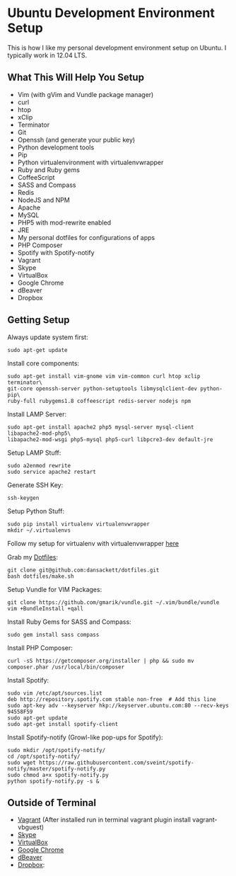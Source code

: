 Ubuntu Development Environment Setup
====================================

This is how I like my personal development environment setup on Ubuntu. I
typically work in 12.04 LTS.

What This Will Help You Setup
-----------------------------

* Vim (with gVim and Vundle package manager)
* curl
* htop
* xClip
* Terminator
* Git
* Openssh (and generate your public key)
* Python development tools
* Pip
* Python virtualenvironment with virtualenvwrapper
* Ruby and Ruby gems
* CoffeeScript
* SASS and Compass
* Redis
* NodeJS and NPM
* Apache
* MySQL
* PHP5 with mod-rewrite enabled
* JRE
* My personal dotfiles for configurations of apps
* PHP Composer
* Spotify with Spotify-notify
* Vagrant
* Skype
* VirtualBox
* Google Chrome
* dBeaver
* Dropbox

Getting Setup
---------------

Always update system first:

    sudo apt-get update

Install core components:

    sudo apt-get install vim-gnome vim vim-common curl htop xclip terminator\
    git-core openssh-server python-setuptools libmysqlclient-dev python-pip\
    ruby-full rubygems1.8 coffeescript redis-server nodejs npm

Install LAMP Server:

    sudo apt-get install apache2 php5 mysql-server mysql-client libapache2-mod-php5\
    libapache2-mod-wsgi php5-mysql php5-curl libpcre3-dev default-jre

Setup LAMP Stuff:

    sudo a2enmod rewrite
    sudo service apache2 restart

Generate SSH Key:

    ssh-keygen

Setup Python Stuff:

    sudo pip install virtualenv virtualenvwrapper
    mkdir ~/.virtualenvs

Follow my setup for virtualenv with virtualenvwrapper [here](https://github.com/dansackett/django_setup)

Grab my [Dotfiles](https://github.com/dansackett/dotfiles):

    git clone git@github.com:dansackett/dotfiles.git
    bash dotfiles/make.sh

Setup Vundle for VIM Packages:

    git clone https://github.com/gmarik/vundle.git ~/.vim/bundle/vundle
    vim +BundleInstall +qall

Install Ruby Gems for SASS and Compass:

    sudo gem install sass compass

Install PHP Composer:

    curl -sS https://getcomposer.org/installer | php && sudo mv composer.phar /usr/local/bin/composer

Install Spotify:

    sudo vim /etc/apt/sources.list
    deb http://repository.spotify.com stable non-free  # Add this line
    sudo apt-key adv --keyserver hkp://keyserver.ubuntu.com:80 --recv-keys 94558F59
    sudo apt-get update
    sudo apt-get install spotify-client

Install Spotify-notify (Growl-like pop-ups for Spotify):

    sudo mkdir /opt/spotify-notify/
    cd /opt/spotify-notify/
    sudo wget https://raw.githubusercontent.com/sveint/spotify-notify/master/spotify-notify.py
    sudo chmod a+x spotify-notify.py
    python spotify-notify.py -s &

Outside of Terminal
-------------------

* [Vagrant](https://www.vagrantup.com/downloads) (After installed run in terminal vagrant plugin install vagrant-vbguest)
* [Skype](http://www.skype.com/en/download-skype/skype-for-computer/)
* [VirtualBox](https://www.virtualbox.org/wiki/Linux_Downloads)
* [Google Chrome](https://www.google.com/intl/en-US/chrome/browser/)
* [dBeaver](http://dbeaver.jkiss.org/download/)
* [Dropbox](https://www.dropbox.com/install?os=lnx):
